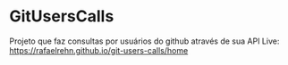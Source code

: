 # GitUsersCalls

Projeto que faz consultas por usuários do github através de sua API
Live: https://rafaelrehn.github.io/git-users-calls/home
